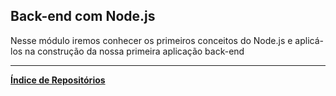 ## Back-end com Node.js

Nesse módulo iremos conhecer os primeiros conceitos do Node.js e aplicá-los na construção da nossa primeira aplicação back-end

---
<b>[Índice de Repositórios](https://github.com/salescamila/gostack)</b>
